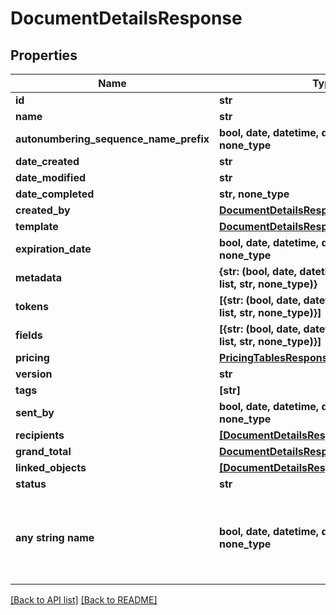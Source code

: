 # DocumentDetailsResponse


## Properties
Name | Type | Description | Notes
------------ | ------------- | ------------- | -------------
**id** | **str** |  | [optional] 
**name** | **str** |  | [optional] 
**autonumbering_sequence_name_prefix** | **bool, date, datetime, dict, float, int, list, str, none_type** |  | [optional] 
**date_created** | **str** |  | [optional] 
**date_modified** | **str** |  | [optional] 
**date_completed** | **str, none_type** |  | [optional] 
**created_by** | [**DocumentDetailsResponseCreatedBy**](DocumentDetailsResponseCreatedBy.md) |  | [optional] 
**template** | [**DocumentDetailsResponseTemplate**](DocumentDetailsResponseTemplate.md) |  | [optional] 
**expiration_date** | **bool, date, datetime, dict, float, int, list, str, none_type** |  | [optional] 
**metadata** | **{str: (bool, date, datetime, dict, float, int, list, str, none_type)}** |  | [optional] 
**tokens** | **[{str: (bool, date, datetime, dict, float, int, list, str, none_type)}]** |  | [optional] 
**fields** | **[{str: (bool, date, datetime, dict, float, int, list, str, none_type)}]** |  | [optional] 
**pricing** | [**PricingTablesResponse**](PricingTablesResponse.md) |  | [optional] 
**version** | **str** |  | [optional] 
**tags** | **[str]** |  | [optional] 
**sent_by** | **bool, date, datetime, dict, float, int, list, str, none_type** |  | [optional] 
**recipients** | [**[DocumentDetailsResponseRecipients]**](DocumentDetailsResponseRecipients.md) |  | [optional] 
**grand_total** | [**DocumentDetailsResponseGrandTotal**](DocumentDetailsResponseGrandTotal.md) |  | [optional] 
**linked_objects** | [**[DocumentDetailsResponseLinkedObjects]**](DocumentDetailsResponseLinkedObjects.md) |  | [optional] 
**status** | **str** |  | [optional] 
**any string name** | **bool, date, datetime, dict, float, int, list, str, none_type** | any string name can be used but the value must be the correct type | [optional]

[[Back to API list]](../README.md#documentation-for-api-endpoints) [[Back to README]](../README.md)


